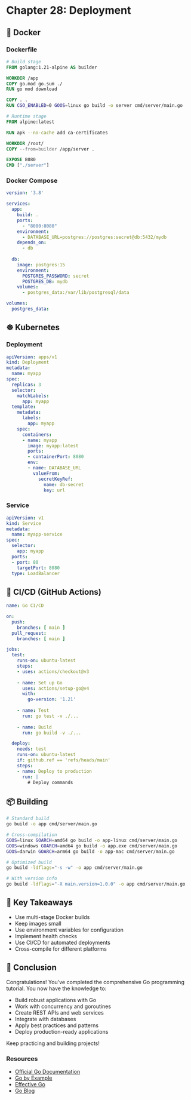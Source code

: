 # Chapter 28: Deployment

## 🐳 Docker

### Dockerfile

```dockerfile
# Build stage
FROM golang:1.21-alpine AS builder

WORKDIR /app
COPY go.mod go.sum ./
RUN go mod download

COPY . .
RUN CGO_ENABLED=0 GOOS=linux go build -o server cmd/server/main.go

# Runtime stage
FROM alpine:latest

RUN apk --no-cache add ca-certificates

WORKDIR /root/
COPY --from=builder /app/server .

EXPOSE 8080
CMD ["./server"]
```

### Docker Compose

```yaml
version: '3.8'

services:
  app:
    build: .
    ports:
      - "8080:8080"
    environment:
      - DATABASE_URL=postgres://postgres:secret@db:5432/mydb
    depends_on:
      - db
      
  db:
    image: postgres:15
    environment:
      POSTGRES_PASSWORD: secret
      POSTGRES_DB: mydb
    volumes:
      - postgres_data:/var/lib/postgresql/data

volumes:
  postgres_data:
```

## ☸️ Kubernetes

### Deployment

```yaml
apiVersion: apps/v1
kind: Deployment
metadata:
  name: myapp
spec:
  replicas: 3
  selector:
    matchLabels:
      app: myapp
  template:
    metadata:
      labels:
        app: myapp
    spec:
      containers:
      - name: myapp
        image: myapp:latest
        ports:
        - containerPort: 8080
        env:
        - name: DATABASE_URL
          valueFrom:
            secretKeyRef:
              name: db-secret
              key: url
```

### Service

```yaml
apiVersion: v1
kind: Service
metadata:
  name: myapp-service
spec:
  selector:
    app: myapp
  ports:
  - port: 80
    targetPort: 8080
  type: LoadBalancer
```

## 🔧 CI/CD (GitHub Actions)

```yaml
name: Go CI/CD

on:
  push:
    branches: [ main ]
  pull_request:
    branches: [ main ]

jobs:
  test:
    runs-on: ubuntu-latest
    steps:
    - uses: actions/checkout@v3
    
    - name: Set up Go
      uses: actions/setup-go@v4
      with:
        go-version: '1.21'
    
    - name: Test
      run: go test -v ./...
    
    - name: Build
      run: go build -v ./...

  deploy:
    needs: test
    runs-on: ubuntu-latest
    if: github.ref == 'refs/heads/main'
    steps:
    - name: Deploy to production
      run: |
        # Deploy commands
```

## 📦 Building

```bash
# Standard build
go build -o app cmd/server/main.go

# Cross-compilation
GOOS=linux GOARCH=amd64 go build -o app-linux cmd/server/main.go
GOOS=windows GOARCH=amd64 go build -o app.exe cmd/server/main.go
GOOS=darwin GOARCH=arm64 go build -o app-mac cmd/server/main.go

# Optimized build
go build -ldflags="-s -w" -o app cmd/server/main.go

# With version info
go build -ldflags="-X main.version=1.0.0" -o app cmd/server/main.go
```

## 🔑 Key Takeaways

- Use multi-stage Docker builds
- Keep images small
- Use environment variables for configuration
- Implement health checks
- Use CI/CD for automated deployments
- Cross-compile for different platforms

## 🎉 Conclusion

Congratulations! You've completed the comprehensive Go programming tutorial. You now have the knowledge to:
- Build robust applications with Go
- Work with concurrency and goroutines
- Create REST APIs and web services
- Integrate with databases
- Apply best practices and patterns
- Deploy production-ready applications

Keep practicing and building projects!

### Resources
- [Official Go Documentation](https://golang.org/doc/)
- [Go by Example](https://gobyexample.com/)
- [Effective Go](https://golang.org/doc/effective_go.html)
- [Go Blog](https://blog.golang.org/)

